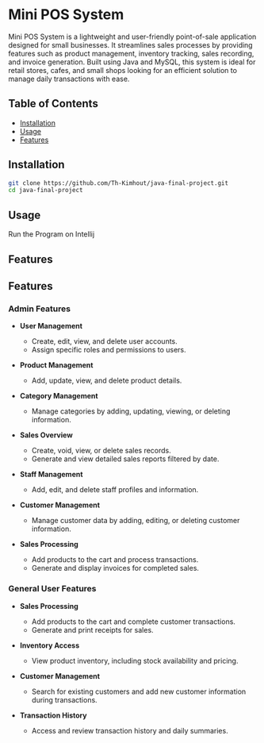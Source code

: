 # Mini POS System

Mini POS System is a lightweight and user-friendly point-of-sale application designed for small businesses. It streamlines sales processes by providing features such as product management, inventory tracking, sales recording, and invoice generation. Built using Java and MySQL, this system is ideal for retail stores, cafes, and small shops looking for an efficient solution to manage daily transactions with ease.
## Table of Contents
- [Installation](#installation)
- [Usage](#usage)
- [Features](#features)

## Installation

```bash
git clone https://github.com/Th-Kimhout/java-final-project.git
cd java-final-project
```

## Usage
Run the Program on Intellij

## Features

## Features

### Admin Features
- **User Management**  
  - Create, edit, view, and delete user accounts.  
  - Assign specific roles and permissions to users.  

- **Product Management**  
  - Add, update, view, and delete product details.  

- **Category Management**  
  - Manage categories by adding, updating, viewing, or deleting information.  

- **Sales Overview**  
  - Create, void, view, or delete sales records.  
  - Generate and view detailed sales reports filtered by date.  

- **Staff Management**  
  - Add, edit, and delete staff profiles and information.  

- **Customer Management**  
  - Manage customer data by adding, editing, or deleting customer information.  

- **Sales Processing**  
  - Add products to the cart and process transactions.  
  - Generate and display invoices for completed sales.  

### General User Features
- **Sales Processing**  
  - Add products to the cart and complete customer transactions.  
  - Generate and print receipts for sales.  

- **Inventory Access**  
  - View product inventory, including stock availability and pricing.  

- **Customer Management**  
  - Search for existing customers and add new customer information during transactions.  

- **Transaction History**  
  - Access and review transaction history and daily summaries.  
